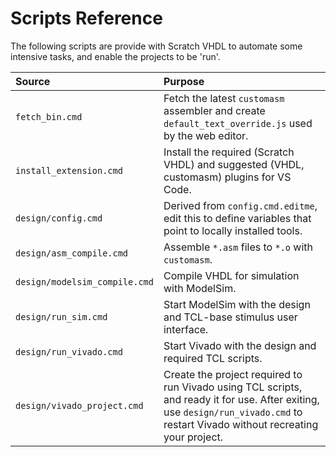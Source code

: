 # Scripts Reference

The following scripts are provide with Scratch VHDL to automate some intensive tasks, and enable the projects to be 'run'.

| Source                        | Purpose |
|:------------------------------|:--------|
| `fetch_bin.cmd`               | Fetch the latest `customasm` assembler and create `default_text_override.js` used by the web editor.|
| `install_extension.cmd`       | Install the required (Scratch VHDL) and suggested (VHDL, customasm) plugins for VS Code.|
| `design/config.cmd`           | Derived from `config.cmd.editme`, edit this to define variables that point to locally installed tools. |
| `design/asm_compile.cmd`      | Assemble `*.asm` files to `*.o` with `customasm`. |
| `design/modelsim_compile.cmd` | Compile VHDL for simulation with ModelSim. |
| `design/run_sim.cmd`          | Start ModelSim with the design and TCL-base stimulus user interface. |
| `design/run_vivado.cmd`       | Start Vivado with the design and required TCL scripts. |
| `design/vivado_project.cmd`   | Create the project required to run Vivado using TCL scripts, and ready it for use. After exiting, use `design/run_vivado.cmd` to restart Vivado without recreating your project. |
